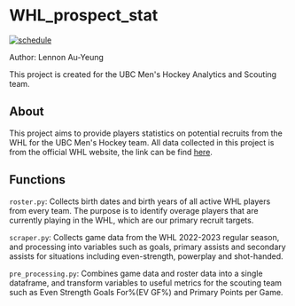 # WHL_prospect_stat

[![schedule](https://github.com/lennonay/WHL_prospect_stat/actions/workflows/schedule.yml/badge.svg)](https://github.com/lennonay/WHL_prospect_stat/actions/workflows/schedule.yml) 

Author: Lennon Au-Yeung

This project is created for the UBC Men's Hockey Analytics and Scouting team.

## About
This project aims to provide players statistics on potential recruits from the WHL for the UBC Men's Hockey team. All data collected in this project is from the official WHL website, the link can be find [here](https://whl.ca/).

## Functions

`roster.py`: Collects birth dates and birth years of all active WHL players from every team. The purpose is to identify overage players that are currently playing in the WHL, which are our primary recruit targets.

`scraper.py`: Collects game data from the WHL 2022-2023 regular season, and processing into variables such as goals, primary assists and secondary assists for situations including even-strength, powerplay and shot-handed.

`pre_processing.py`: Combines game data and roster data into a single dataframe, and transform variables to useful metrics for the scouting team such as Even Strength Goals For%(EV GF%) and Primary Points per Game.
